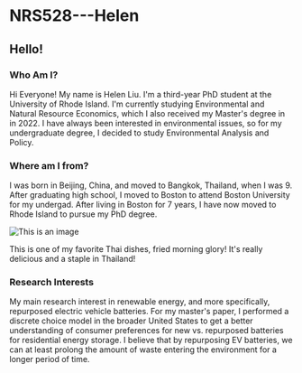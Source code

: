 # NRS528---Helen

## Hello!

### Who Am I?

Hi Everyone! My name is Helen Liu. I'm a third-year PhD student at the University of Rhode Island. I'm currently studying Environmental and Natural Resource Economics, which I also received my Master's degree in in 2022. I have always been interested in environmental issues, so for my undergraduate degree, I decided to study Environmental Analysis and Policy. 

### Where am I from?

I was born in Beijing, China, and moved to Bangkok, Thailand, when I was 9. After graduating high school, I moved to Boston to attend Boston University for my undergad. After living in Boston for 7 years, I have now moved to Rhode Island to pursue my PhD degree. 

![This is an image](https://cdn.foodaciously.com/static/recipes/333cf710-de91-4b63-9b33-929e640813c7/pad-pak-boong-thai-fried-morning-glory-9b21905160d70354dec8cdaab7aa5202-960-q70.jpg)

This is one of my favorite Thai dishes, fried morning glory! It's really delicious and a staple in Thailand!

### Research Interests

My main research interest in renewable energy, and more specifically, repurposed electric vehicle batteries. For my master's paper, I performed a discrete choice model in the broader United States to get a better understanding of consumer preferences for new vs. repurposed batteries for residential energy storage. I believe that by repurposing EV batteries, we can at least prolong the amount of waste entering the environment for a longer period of time. 
